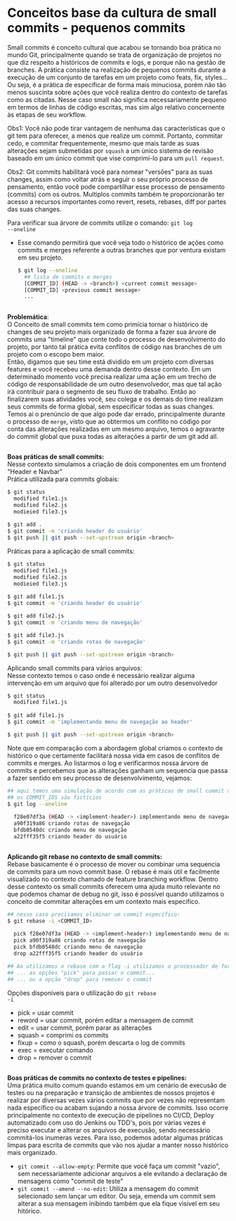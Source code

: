 # Conceitos base da cultura de small commits - pequenos commits
</hr>

Small commits é conceito cultural que acabou se tornando boa prática no mundo Git, principalmente quando se trata de organização 
de projetos no que diz respeito a históricos de commits e logs, e porque não na gestão de branches. A prática consiste na realização
de pequenos commits durante a execução de um conjunto de tarefas em um projeto como feats, fix, styles... Ou seja, é a prática de 
especificar de forma mais minuciosa, porém não tão menos suscinta sobre ações que você realiza dentro do contexto de tarefas como as 
citadas. Nesse caso small não significa necessariamente pequeno em termos de linhas de código escritas, mas sim algo relativo concernente 
às etapas de seu workflow.

Obs1: Você não pode tirar vantagem de nenhuma das características que o git tem para oferecer, a menos que realize um commit. Portanto, 
commitar cedo, e commitar frequentemente, mesmo que mais tarde as suas alterações sejam submetidas por <code>squash</code> a um único 
sistema de revisão baseado em um único commit que vise comprimí-lo para um <code>pull request</code>.

Obs2: Git commits habilitará você para nomear "versões" para as suas changes, assim como voltar atrás e seguir o seu próprio processo de 
pensamento, então você pode compartilhar esse processo de pensamento (commits) com os outros. Multiplos commits também te proporcionarão 
ter acesso a recursos importantes como revert, resets, rebases, diff por partes das suas changes.

Para verificar sua árvore de commits utilize o comando: <code>git log --oneline</code>
* Esse comando permitirá que você veja todo o histórico de ações como commits e merges referente a outras branches que por ventura existam
  em seu projeto.
  ```bash
  $ git log --oneline
    ## lista de commits e merges
    [COMMIT_ID] (HEAD -> <branch>) <current commit message>
    [COMMIT_ID] <previous commit message>
    ...
  ```
  
## 
<strong>Problemática</strong>:</br> O Conceito de small commits tem como primícia tornar o histórico de changes de seu projeto mais organizado
de forma a fazer sua árvore de commits uma "timeline" que conte todo o processo de desenvolvimento do projeto, por tanto tal prática evita
conflitos de código nas branches de um projeto com o escopo bem maior.</br>
Então, digamos que seu time está dividido em um projeto com diversas features e você recebeu uma demanda dentro desse contexto. Em um determinado
momento você precisa realizar uma ação em um trecho de código de responsabilidade de um outro desenvolvedor, mas que tal ação irá contribuir para 
o segmento de seu fluxo de trabalho. Então ao finalizarem suas atividades você, seu colega e os demais do time realizam seus commits de forma global,
sem especificar todas as suas changes.</br>
Temos ai o prenúncio de que algo pode dar errado, principalmente durante o processo de <code>merge</code>, visto que ao obtermos um conflito no código
por conta das alterações realizadas em um mesmo arquivo, temos o agravante do commit global que puxa todas as alterações a partir de um git add all.

##
<strong>Boas práticas de small commits:</strong></br>
Nesse contexto simulamos a criação de dois componentes em um frontend "Header e Navbar"</br>
Prática utilizada para commits globais:
```bash
$ git status
  modified file1.js
  modified file2.js
  modieied file3.js
  
$ git add .
$ git commit -m 'criando header do usuário'
$ git push || git push --set-upstream origin <branch>
```

Práticas para a aplicação de small commits:
```bash
$ git status
  modified file1.js
  modified file2.js
  modieied file3.js
  
$ git add file1.js
$ git commit -m 'criando header do usuário'

$ git add file2.js
$ git commit -m 'criando menu de navegação'

$ git add file3.js
$ git commit -m 'criando rotas de navegação'

$ git push || git push --set-upstream origin <branch>
```

Aplicando small commits para vários arquivos:</br>
Nesse contexto temos o caso onde é necessário realizar alguma intervenção em um arquivo que foi alterado por um outro desenvolvedor
```bash
$ git status
  modified file1.js
  
$ git add file1.js
$ git commit -m 'implementando menu de navegação ao header'

$ git push || git push --set-upstream origin <branch>
```

Note que em comparação com a abordagem global criamos o contexto de histórico o que certamente facilitará nossa vida em casos de conflitos 
de commits e merges. Ao listarmos o log e verificarmos nossa árvore de commits e percebemos que as alterações ganham um sequencia que passa
a fazer sentido em seu processo de desenvolvimento, vejamos:
```bash
## aqui temos uma simulação de acordo com as práticas de small commit vistas nos exemplos acima
## os COMMIT_IDS são fictícios
$ git log --oneline
  
  f28e07df3a (HEAD -> <implement-header>) implementando menu de navegação ao header
  a90f319a86 criando rotas de navegação
  bfdb0540dc criando menu de navegação
  a22fff35f5 criando header do usuário
```
##
<strong>Aplicando git rebase no contexto de small commits:</strong></br>
Rebase basicamente é o processo de mover ou combinar uma sequencia de commits para um novo commit base. O rebase é mais útil e facilmente 
visualizado no contexto chamado de feature branching workflow. Dentro desse contexto os small commits oferecem uma ajuda muito relevante
no que podemos chamar de debug no git, isso é possível quando utilizamos o conceito de commitar alterações em um contexto mais especifico.
```bash
## nesse caso precisamos eliminar um commit específico:
$ git rebase -i <COMMIT_ID>

  pick f28e07df3a (HEAD -> <implement-header>) implementando menu de navegação ao header
  pick a90f319a86 criando rotas de navegação
  pick bfdb0540dc criando menu de navegação
  drop a22fff35f5 criando header do usuário
  
## Ao utilizamos o rebase com a flag -i utilizamos o processador de forma interativa possibilitando escolher... 
## ... as opções "pick" para passar o commit...
## ... ou a opção "drop" para remover o commit
```
Opções disponíveis para o utilização do <code>git rebase -i</code>
* pick = usar commit
* reword = usar commit, porém editar a mensagem de commit
* edit = usar commit, porém parar as alterações
* squash = comprimi os commits
* fixup = como o squash, porém descarta o log de commits
* exec = executar comando
* drop = remover o commit

##
<strong>Boas práticas de commits no contexto de testes e pipelines:</strong></br>
Uma prática muito comum quando estamos em um cenário de execusão de testes ou na preparação e transição de ambientes de nossos projetos
é realizar por diversas vezes vários commits que por vezes não representam nada específico ou acabam sujando a nossa árvore de commits.
Isso ocorre principalmente no contexto de execução de pipelines no CI/CD, Deploy automatizado com uso do Jenkins ou TDD's, pois por várias
vezes é preciso executar e alterar os arquivos de execusão, sendo necessário commitá-los inumeras vezes. Para isso, podemos adotar algumas
práticas limpas para escrita de commits que vão nos ajudar a manter nosso histórico mais organizado.

* <code>git commit --allow-empty</code>: Permite que você faça um commit "vazio", sem necessariamente adicionar arquivos a ele evitando a 
  declaração de mensagens como "commit de teste" 
* <code>git commit --amend --no-edit</code>: Utiliza a mensagem do commit selecionado sem lançar um editor. Ou seja, emenda um commit sem 
  alterar a sua mensagem inibindo também que ela fique visível em seu hitórico.
